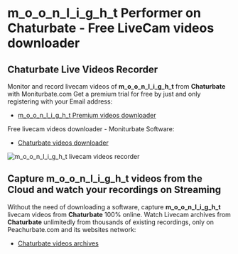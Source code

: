 # m_o_o_n_l_i_g_h_t Performer on Chaturbate - Free LiveCam videos downloader

## Chaturbate Live Videos Recorder

Monitor and record livecam videos of **m_o_o_n_l_i_g_h_t** from **Chaturbate** with Moniturbate.com
Get a premium trial for free by just and only registering with your Email address:
* [m_o_o_n_l_i_g_h_t Premium videos downloader](https://moniturbate.com/request-demo-licence-key.html)

Free livecam videos downloader - Moniturbate Software:
* [Chaturbate videos downloader](https://moniturbate.com/moniturbate-download-software.html)

![m_o_o_n_l_i_g_h_t livecam videos recorder](https://peachurnet.com/templates/moniturbate-software.png)


## Capture m_o_o_n_l_i_g_h_t videos from the Cloud and watch your recordings on Streaming

Without the need of downloading a software, capture **m_o_o_n_l_i_g_h_t** livecam videos from **Chaturbate** 100% online.
Watch Livecam archives from **Chaturbate** unlimitedly from thousands of existing recordings, only on Peachurbate.com and its websites network:
* [Chaturbate videos archives](https://peachurnet.com/)